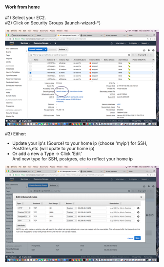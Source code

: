 
####  Work from home   


#1) Select your EC2.       
#2) Click on Security Groups (launch-wizard-*)   

![sec_groups](pic_1.png)

#3) Either:   
- Update your ip's (Source) to your home ip (choose 'myip') for SSH, PostGres,etc (will upate to your home ip)    
- Or add a new a Type -> Click 'Edit'  
And new type for SSH, postgres, etc to reflect your home ip

![sec_groups](pic_2.png)

